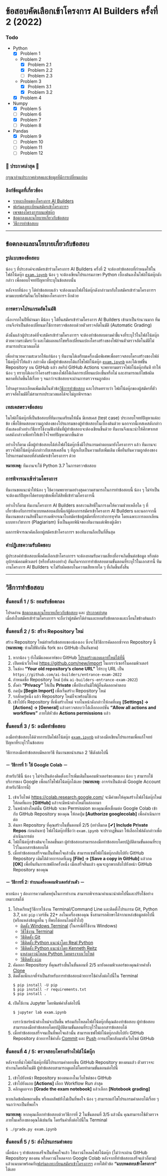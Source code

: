 # ข้อสอบคัดเลือกเข้าโครงการ AI Builders ครั้งที่ 2 (2022)

### Todo

- Python
   - [x] Problem 1
   - Problem 2
      - [x] Problem 2.1
      - [x] Problem 2.2
      - [ ] Problem 2.3
   - Problem 3
      - [x] Problem 3.1
      - [x] Problem 3.2
   - [x] Problem 4
- Numpy
   - [x] Problem 5
   - [ ] Problem 6
   - [x] Problem 7
   - [ ] Problem 8
- Pandas
   - [x] Problem 9
   - [ ] Problem 10
   - [ ] Problem 11
   - [ ] Problem 12

### 📢 ประกาศล่าสุด 📢

[กรุณาอ่านประกาศล่าสุดและข้อมูลที่มีการเปลี่ยนแปลง](https://github.com/ai-builders/entrance-exam-2022/releases)

### ลิงก์ข้อมูลที่เกี่ยวข้อง

- [รายละเอียดของโครงการ AI Builders](https://ai-builders.github.io)
- [ฟอร์มลงทะเบียนสมัครเข้าโครงการฯ](https://ai-builders.github.io/register/)
- [เพจของโครงการบนเฟซบุ๊ก](https://www.facebook.com/aibuildersx)
- [ข้อตกลงและนโยบายเกี่ยวกับข้อสอบ](#ข้อตกลงและนโยบายเกี่ยวกับข้อสอบ)
- [วิธีการทำข้อสอบ](#วิธีการทำข้อสอบ)

---

## ข้อตกลงและนโยบายเกี่ยวกับข้อสอบ

### รูปแบบของข้อสอบ

น้อง ๆ ที่ประสงค์จะสมัครเข้าร่วมโครงการ AI Builders ครั้งที่ 2
จะต้องทำข้อสอบที่กำหนดให้ในไฟล์โน้ดบุ๊ก [`exam.ipynb`](exam.ipynb)
น้อง ๆ จะต้องเขียนโปรแกรมภาษา Python เบื้องต้นลงในไฟล์โน้ตบุ๊กดังกล่าว
เพื่อตอบโจทย์ปัญหาที่ระบุในข้อสอบนั้น

หลังจากที่น้อง ๆ ได้ทำข้อสอบแล้ว จะต้องแนบไฟล์โน้ตบุ๊กดังกล่าวมากับใบสมัครเข้าร่วมโครงการฯ
ตามแบบฟอร์มในเว็บไซต์ของโครงการฯ อีกด้วย

### การตรวจโปรแกรมอัตโนมัติ

เนื่องจากในปีที่ผ่านมา มีน้อง ๆ ได้ยื่นสมัครเข้าร่วมโครงการ AI Builders เข้ามาเป็นจำนวนมาก
ทีมงานจึงจำเป็นต้องเปลี่ยนมาใช้การตรวจข้อสอบด้วยตัวตรวจอัตโนมัติ (Automatic Grading)

ดังนั้นแล้วผู้ประสงค์ที่จะสมัครเข้าร่วมโครงการฯ จะต้องทำข้อสอบตามคำชี้แจงที่ระบุไว้ในไฟล์โน้ตบุ๊กด้วยความระมัดระวัง
และไม่เผลอแก้ไขหรือเปลี่ยนแปลงโครงสร้างของไฟล์จนตัวตรวจอัตโนมัติไม่สามารถประมวลผลได้

เพื่ออำนวยความสะดวกให้แก่น้อง ๆ ทีมงานได้เตรียมเครื่องมือพิเศษเพื่อตรวจสอบโครงสร้างของไฟล์โน้ตบุ๊กไว้ให้แล้ว
กล่าวคือ เมื่อผู้ทำข้อสอบได้แก้ไขไฟล์โน้ตบุ๊ก [`exam.ipynb`](exam.ipynb) และได้เซฟขึ้น Repository บน GitHub แล้ว
สคริป GitHub Actions จะพยายามตรวจไฟล์โน้ตบุ๊กทันที
ทำให้น้อง ๆ ทราบได้เองว่าโครงสร้างของไฟล์ได้เกิดการเปลี่ยนแปลงขึ้นหรือไม่
และสามารถแก้ไขข้อผิดพลาดที่เกิดขึ้นได้เรื่อย ๆ จนกว่าจะข้อสอบจะผ่านการตรวจจนถูกต้อง

โปรดดูรายละเอียดเพิ่มเติมในหัวข้อ[วิธีการทำข้อสอบ](#วิธีการทำข้อสอบ)
และโปรดทราบว่า ไฟล์โน้ตบุ๊กของผู้สมัครที่ตัวตรวจอัตโนมัติไม่สามารถประมวลผลได้จะไม่ถูกพิจารณา

### เทสเคสตรวจข้อสอบ

ในไฟล์โน้ตบุ๊กที่เป็นข้อสอบที่ทีมงานเตรียมให้นั้น มีเทสเคส (test case) ประกอบโจทย์ปัญหาแต่ละข้อ
เพื่อใช้ทดสอบความถูกต้องของโปรแกรมของผู้ทำข้อสอบในเบื้องต้นด้วย
นอกจากนี้เทสเคสดังกล่าวยังแสดงตัวอย่างวิธีการใช้งานฟังก์ชันที่ผู้ทำข้อสอบจะต้องเขียนขึ้นด้วย
ทีมงานจึงแนะนำให้ศึกษาเทสเคสดังกล่าวเพื่อทำให้เข้าใจโจทย์ปัญหามากขึ้นด้วย

อย่างไรก็ตาม เมื่อผู้ทำข้อสอบได้ส่งไฟล์โน้ตบุ๊กซึ่งมีโปรแกรมคำตอบมายังโครงการฯ แล้ว
ทีมงานจะตรวจไฟล์โน้ตบุ๊กดังกล่าวกับเทสเคสอื่น ๆ ที่ถูกเก็บเป็นความลับเพิ่มเติม
เพื่อยืนยันความถูกต้องของโปรแกรมคำตอบที่ส่งสมัครเข้าโครงการฯ ด้วย

**หมายเหตุ:** ทีมงานจะใช้ Python 3.7 ในการตรวจข้อสอบ

### การพิจารณาเข้าร่วมโครงการ

ทีมงานขอแนะนำให้น้อง ๆ ใช้ความพยายามอย่างสุดความสามารถในการทำข้อสอบนี้
น้อง ๆ ไม่จำเป็นจะต้องแก้ปัญหาได้ครบทุกข้อเพื่อได้สิทธิ์เข้าร่วมโครงการนี้

อย่างไรก็ตาม ทีมงานโครงการ AI Builders ขอสงวนสิทธิ์ในการงดให้ความช่วยเหลือใด ๆ
ที่เกี่ยวข้องกับการทำแบบทดสอบฉบับนี้แก่ผู้ต้องการสมัครเข้าโครงการ AI Builders
และนอกจากนี้ ทีมงานขอสงวนสิทธิ์ในการงดพิจารณาใบสมัครข้อผู้สมัครที่กระทำการทุจริต
โดยเฉพาะการลอกเลียนแบบทางวิชาการ (Plagiarism) ซึ่งเป็นดุลยพินิจของทีมงานแต่เพียงผู้เดียว

ผลการพิจารณาคัดเลือกผู้สมัครเข้าโครงการฯ ของทีมงานถือเป็นที่สิ้นสุด

### คำปฏิเสธความรับผิดชอบ

ผู้ประสงค์ทำข้อสอบเพื่อคัดเลือกเข้าโครงการฯ จะต้องยอมรับความเสี่ยงที่อาจเกิดขึ้นต่อข้อมูล
หรือต่ออุปกรณ์คอมพิวเตอร์ (หรือทั้งสองอย่าง) อันเกิดจากการทำข้อสอบตามขั้นตอนที่ระบุไว้ในเอกสารนี้
ทีมงานโครงการ AI Builders จะไม่รับผิดชอบในความเสียหายใด ๆ ที่เกิดขึ้นทั้งสิ้น

---

## วิธีการทำข้อสอบ

### ขั้นตอนที่ 1 / 5: ยอมรับข้อตกลง

โปรดอ่าน [ข้อตกลงและนโยบายเกี่ยวกับข้อสอบ](#ข้อตกลงและนโยบายเกี่ยวกับข้อสอบ) และ
[ประกาศล่าสุด](https://github.com/ai-builders/entrance-exam-2022/releases)  
เมื่อส่งใบสมัครเข้าร่วมโครงการฯ จะถือว่าผู้สมัครได้อ่านและยอมรับข้อตกลงและเงื่อนไขข้างต้นแล้ว

### ขั้นตอนที่ 2 / 5: สร้าง Repository ใหม่

สร้าง Repository ใหม่สำหรับข้อสอบของน้องเอง ซึ่งจะใช้วิธีการคัดลอกซ้ำจาก Repository นี้  
(**หมายเหตุ:** ห้ามใช้ฟังก์ชัน fork ของ GitHub เป็นอันขาด)

1. หากน้อง ๆ ยังไม่มีแอคเคาท์ของ GitHub [โปรดสร้างแอคเคาท์ใหม่ได้ที่นี่](https://github.com/signup)
2. เปิดหน้าเว็บใหม่ <https://github.com/new/import> ในเบราว์เซอร์ในคอมพิวเตอร์
3. ในช่อง **“Your old repository’s clone URL”** ให้ระบุ URL เป็น
   `https://github.com/ai-builders/entrance-exam-2022`
4. กำหนดชื่อ Repository ใหม่ (เช่น `ai-builders-entrance-exam-2022`)
5. ตั้งค่า **“Privacy”** ให้เป็น **Private** เพื่อป้องกันมิให้ผู้อื่นคัดลอกคำตอบ
6. กดปุ่ม **\[Begin Import]** เพื่อเริ่มสร้าง Repository ใหม่
7. รอสักครู่หนึ่ง แล้ว Repository ใหม่ก็จะพร้อมใช้งาน
8. เข้าไปยัง Repository ที่เพิ่งสร้างใหม่ จากในหน้าดังกล่าวให้กดที่เมนู
   **\[Settings\] → \[Actions\] → \[General\]**
   แล้วตรวจสอบว่าได้เลือกออปชั่น **“Allow all actions and workflows”** 
   ภายใต้หัวข้อ **Actions permissions** แล้ว

### ขั้นตอนที่ 3 / 5: ลงมือทำข้อสอบ

ลงมือทำข้อสอบได้ด้วยการเปิดไฟล์โน้ตบุ๊ก [`exam.ipynb`](exam.ipynb)
แล้วลงมือเขียนโปรแกรมเพื่อแก้โจทย์ปัญหาที่ระบุไว้ในข้อสอบ

วิธีการลงมือทำข้อสอบมีหลายวิธี ทีมงานขอนำเสนอ 2 วิธีดังต่อไปนี้

#### － วิธีการที่ 1: ใช้ Google Colab －

สำหรับวิธีนี้ น้อง ๆ ไม่จำเป็นต้องติดตั้งอะไรเพิ่มเติมในคอมพิวเตอร์ของตนเอง
น้อง ๆ สามารถใช้บริการของ Google เพื่อแก้ไขไฟล์โน้ตบุ๊กได้เลย
(**หมายเหตุ:** อาจจำเป็นต้องมี Google Account สำหรับวิธีการนี้)

1. เข้าเว็บไซต์ <https://colab.research.google.com/>
   จะมีคำขอให้คุณสร้างไฟล์โน้ตบุ๊กใหม่ ให้กดที่แถบ **\[GitHub]**
   แล้วจะมีหน้าต่างใหม่โผล่ออกมา
2. ในหน้าต่างใหม่นั้น GitHub จะขอ Permission ของคุณเพื่อเชื่อมต่อ Google Colab
   เข้ากับ GitHub Repository ของคุณ
   ให้กดปุ่ม **\[Authorize googlecolab]** เพื่อดำเนินการต่อ
3. ค้นหา Repository ที่คุณสร้างในขั้นตอนที่ 2/5
   (อย่าลืมกด **\[✔] Include Private Repos** ก่อนค้นหา)
   ไฟล์โน้ตบุ๊กที่ชื่อว่า `exam.ipynb` จะปรากฏขึ้นมา ให้เลือกไฟล์ดังกล่าวเพื่อดำเนินการต่อ
4. ไฟล์โน้ตบุ๊กข้างต้นจะโหลดขึ้นมา
   ผู้ทำข้อสอบสามารถลงมือทำข้อสอบโดยปฏิบัติตามขั้นตอนที่ระบุไว้ในเอกสารข้อสอบได้
5. เมื่อทำข้อสอบเสร็จจนเป็นที่พอใจแล้วนั้น
   สามารถเซฟไฟล์โน้ตบุ๊กกลับไปยัง GitHub Repository เดิมได้ด้วยการกดที่เมนู
   **\[File] → \[Save a copy in GitHub]**
   แล้วกด **\[OK]** เพื่อยืนยันการเซฟอีกครั้งหนึ่ง
   เมื่อเสร็จสิ้นแล้ว คุณจะถูกพากลับไปยังหน้า GitHub Repository ของคุณ

#### － วิธีการที่ 2: ทำบนเครื่องคอมพิวเตอร์ส่วนตัว －

หากน้อง ๆ ต้องการความยืดหยุ่นในการทำงาน สามารถพิจารณาคำแนะนำต่อไปนี้และปรับใช้อย่างเหมาะสมได้

1. โปรดเรียนรู้วิธีการใช้งาน Terminal/Command Line และติดตั้งโปรแกรม Git, Python 3.7, และ `pip` เวอร์ชัน 22+
   ลงในเครื่องของคุณ ซึ่งสามารถศึกษาได้จากแหล่งข้อมูลต่อไปนี้ (หรือแหล่งข้อมูลอื่น ๆ ที่พบได้ออนไลน์ทั่วไป)
   - [ติดตั้ง Windows Terminal](https://docs.microsoft.com/en-us/windows/terminal/) (ในกรณีที่ใช้งาน Windows)
   - [วิธีใช้งาน Terminal](https://course19.fast.ai/terminal_tutorial.html)
   - [วิธีติดตั้ง Git](https://github.com/git-guides/install-git)
   - [วิธีติดตั้ง Python แนะนำโดย Real Python](https://realpython.com/installing-python/)
   - [วิธีติดตั้ง Python แนะนำโดย Kenneth Reitz](https://docs.python-guide.org/starting/installation/)
   - [แหล่งดาวน์โหลด Python โดยตรงจากเว็บไซต์](https://www.python.org/downloads/)
   - [วิธีติดตั้ง `pip`](https://pip.pypa.io/en/stable/installation/)
2. คัดลอก Repository ที่คุณสร้างขึ้นในขั้นตอนที่ 2/5 มายังคอมพิวเตอร์ของคุณด้วยคำสั่ง 
   [Clone](https://github.com/git-guides/git-clone)
3. ติดตั้งแพ็กเกจที่จำเป็นสำหรับการทำข้อสอบด้วยการใช้คำสั่งต่อไปนี้ใน Terminal
   ```shell
   $ pip install -U pip
   $ pip install -r requirements.txt
   $ pip install .
   ```
5. เปิดใช้งาน Jupyter โดยพิมพ์คำสั่งต่อไปนี้
   ```shell
   $ jupyter lab exam.ipynb
   ```
   เบราว์เซอร์หน้าต่างใหม่จะเปิดขึ้น พร้อมกับโหลดไฟล์โน้ตบุ๊กที่คุณต้องทำข้อสอบ
   ผู้ทำข้อสอบสามารถลงมือทำข้อสอบโดยปฏิบัติตามขั้นตอนที่ระบุไว้ในเอกสารข้อสอบได้
6. เมื่อทำข้อสอบเสร็จจนเป็นที่พอใจแล้วนั้น
   สามารถเซฟไฟล์โน้ตบุ๊กกลับไปยัง GitHub Repository ด้วยการใช้คำสั่ง
   [Commit](https://github.com/git-guides/git-commit)
   และ [Push](https://github.com/git-guides/git-push)
   การแก้ไขกลับมายังเว็บไซต์ GitHub

### ขั้นตอนที่ 4 / 5: ตรวจสอบโครงสร้างไฟล์โน้ตบุ๊ก

หลังจากที่นำไฟล์โน้ตบุ๊กที่มีโปรแกรมคำตอบขึ้น GitHub Repository ของตนแล้ว ตัวตรวจจะทำงานโดยอัตโนมัติ
ผู้ทำข้อสอบสามารถดูผลได้โดยทำตามขั้นตอนต่อไปนี้
1. เข้าไปยังหน้า Repository ของตนเองในเว็บไซต์ของ GitHub
2. เข้าไปยังแถบ **\[Actions]** เลือก Workflow Run ล่าสุด
3. คลิกดูผลจาก **\[Grade the exam notebook]** แล้วเลือก **\[Notebook grading]**

หากเกิดข้อผิดพลาดขึ้น หรือผลลัพธ์ยังไม่เป็นที่พอใจ
น้อง ๆ สามารถแก้ไขโปรแกรมคำตอบได้เรื่อย ๆ จนกว่าจะเป็นที่พอใจ

**หมายเหตุ:** หากคุณเลือกทำข้อสอบด้วยวิธีการที่ 2 ในขั้นตอนที่ 3/5 แล้วนั้น
คุณสามารถใช้ตัวตรวจภายในเครื่องของคุณได้เช่นกัน โดยรันคำสั่งต่อไปนี้ใน Terminal
```shell
$ ./grade.py exam.ipynb
```

### ขั้นตอนที่ 5 / 5: ส่งโปรแกรมคำตอบ

เมื่อน้อง ๆ ทำข้อสอบเสร็จเป็นที่พอใจแล้ว
ให้ดาวน์โหลดไฟล์โน้ตบุ๊ก (ไม่ว่าจะผ่าน GitHub Repository ของตน
หรือดาวน์โหลดจาก Google Colab หลังจากที่ทำข้อสอบเสร็จแล้วก็ตาม)
แล้วแนบมาพร้อมกับ[ฟอร์มลงทะเบียนสมัครเข้าโครงการฯ](https://ai-builders.github.io/register/)
ภายใต้หัวข้อ **“แบบทดสอบเข้าโครงการ”** ได้เลย 

